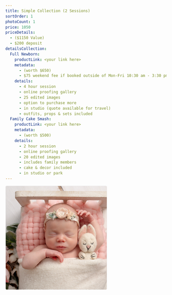 ```yaml
---
title: Simple Collection (2 Sessions)
sortOrder: 1
photoCount: 1
price: 1050
priceDetails:
  - ($1150 Value)
  - $200 deposit
detailsCollection:
  Full Newborn:
    productLink: <your link here>
    metadata:
      - (worth $650)
      - $75 weekend fee if booked outside of Mon-Fri 10:30 am - 3:30 pm
    details:
      - 4 hour session
      - online proofing gallery
      - 25 edited images
      - option to purchase more
      - in studio (quote available for travel)
      - outfits, props & sets included
  Family Cake Smash:
    productLink: <your link here>
    metadata:
      - (worth $500)
    details:
      - 2 hour session
      - online proofing gallery
      - 20 edited images
      - includes family members
      - cake & decor included
      - in studio or park
---
```


![Baby In Crib](../../assets/babyInCrib.jpg)
